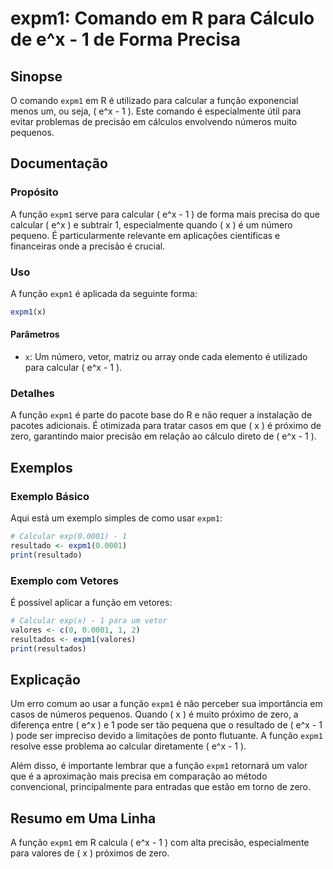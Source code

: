 <!--
Meta Description: # expm1: Comando em R para Cálculo de e^x - 1 de Forma Precisa ## Sinopse O comando `expm1` em R é utilizado para calcular a função exponencial menos ...
Meta Keywords: expm1, para, função, calcular, que
-->

# expm1: Comando em R para Cálculo de e^x - 1 de Forma Precisa

## Sinopse
O comando `expm1` em R é utilizado para calcular a função exponencial menos um, ou seja, \( e^x - 1 \). Este comando é especialmente útil para evitar problemas de precisão em cálculos envolvendo números muito pequenos.

## Documentação
### Propósito
A função `expm1` serve para calcular \( e^x - 1 \) de forma mais precisa do que calcular \( e^x \) e subtrair 1, especialmente quando \( x \) é um número pequeno. É particularmente relevante em aplicações científicas e financeiras onde a precisão é crucial.

### Uso
A função `expm1` é aplicada da seguinte forma:

```R
expm1(x)
```

#### Parâmetros
- `x`: Um número, vetor, matriz ou array onde cada elemento é utilizado para calcular \( e^x - 1 \).

### Detalhes
A função `expm1` é parte do pacote base do R e não requer a instalação de pacotes adicionais. É otimizada para tratar casos em que \( x \) é próximo de zero, garantindo maior precisão em relação ao cálculo direto de \( e^x - 1 \).

## Exemplos
### Exemplo Básico
Aqui está um exemplo simples de como usar `expm1`:

```R
# Calcular exp(0.0001) - 1
resultado <- expm1(0.0001)
print(resultado)
```

### Exemplo com Vetores
É possível aplicar a função em vetores:

```R
# Calcular exp(x) - 1 para um vetor
valores <- c(0, 0.0001, 1, 2)
resultados <- expm1(valores)
print(resultados)
```

## Explicação
Um erro comum ao usar a função `expm1` é não perceber sua importância em casos de números pequenos. Quando \( x \) é muito próximo de zero, a diferença entre \( e^x \) e 1 pode ser tão pequena que o resultado de \( e^x - 1 \) pode ser impreciso devido a limitações de ponto flutuante. A função `expm1` resolve esse problema ao calcular diretamente \( e^x - 1 \).

Além disso, é importante lembrar que a função `expm1` retornará um valor que é a aproximação mais precisa em comparação ao método convencional, principalmente para entradas que estão em torno de zero.

## Resumo em Uma Linha
A função `expm1` em R calcula \( e^x - 1 \) com alta precisão, especialmente para valores de \( x \) próximos de zero.